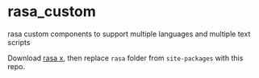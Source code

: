 # rasa_custom
rasa custom components to support multiple languages and multiple text scripts

Download [rasa x](https://rasa.com/docs/rasa-x/installation-and-setup/), then replace `rasa` folder from `site-packages` with this repo.
